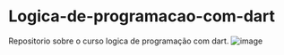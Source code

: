 # Logica-de-programacao-com-dart
 Repositorio sobre o curso logica de programação com dart.
![image](https://encrypted-tbn0.gstatic.com/images?q=tbn:ANd9GcQXYnvz8u4AZsdlkvjqWLuEAH-fR_AldrQEpQ&usqp=CAU)

